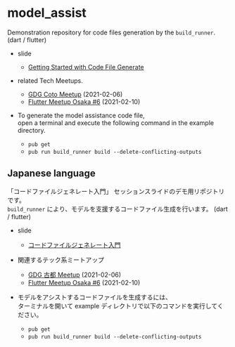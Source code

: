 # model_assist

Demonstration repository for code files generation by the `build_runner`. (dart / flutter)  

- slide
  - [Getting Started with Code File Generate](https://drive.google.com/file/d/1tdtdP0FKJSF22LYrTmxl08DpxAPaR6zX/view?usp=sharing)

- related Tech Meetups.
  - [GDG Coto Meetup](https://gdgkyoto.connpass.com/event/200110/) (2021-02-06)
  - [Flutter Meetup Osaka #6](https://flutter-jp.connpass.com/event/201351/) (2021-02-10)

- To generate the model assistance code file,  
open a terminal and execute the following command in the example directory.
  - `pub get`
  - `pub run build_runner build --delete-conflicting-outputs`


## Japanese language

「コードファイルジェネレート入門」 セッションスライドのデモ用リポジトリです。  
`build_runner` により、モデルを支援するコードファイル生成を行います。 (dart / flutter)  

- slide
  - [コードファイルジェネレート入門](https://drive.google.com/file/d/1tdtdP0FKJSF22LYrTmxl08DpxAPaR6zX/view?usp=sharing)

- 関連するテック系ミートアップ
  - [GDG 古都 Meetup](https://gdgkyoto.connpass.com/event/200110/) (2021-02-06)
  - [Flutter Meetup Osaka #6](https://flutter-jp.connpass.com/event/201351/) (2021-02-10)

- モデルをアシストするコードファイルを生成するには、  
ターミナルを開いて example ディレクトリで以下のコマンドを実行してください。
  - `pub get`
  - `pub run build_runner build --delete-conflicting-outputs`
